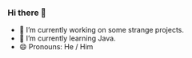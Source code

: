 ### Hi there 👋
- 🔭 I’m currently working on some strange projects.
- 🌱 I’m currently learning Java.
- 😄 Pronouns: He / Him
